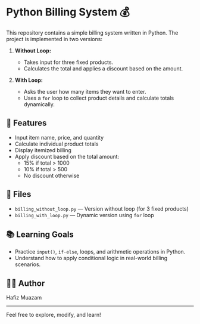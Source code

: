 # Python Billing System 💰

This repository contains a simple billing system written in Python. The project is implemented in two versions:

1. **Without Loop:**  
   - Takes input for three fixed products.
   - Calculates the total and applies a discount based on the amount.

2. **With Loop:**  
   - Asks the user how many items they want to enter.
   - Uses a `for` loop to collect product details and calculate totals dynamically.

## 🔧 Features
- Input item name, price, and quantity
- Calculate individual product totals
- Display itemized billing
- Apply discount based on the total amount:
  - 15% if total > 1000
  - 10% if total > 500
  - No discount otherwise

## 📁 Files
- `billing_without_loop.py` — Version without loop (for 3 fixed products)
- `billing_with_loop.py` — Dynamic version using `for` loop

## 📚 Learning Goals
- Practice `input()`, `if-else`, loops, and arithmetic operations in Python.
- Understand how to apply conditional logic in real-world billing scenarios.

## 🧑‍💻 Author
Hafiz Muazam

---

Feel free to explore, modify, and learn!
